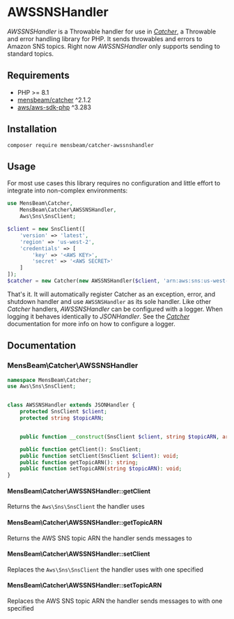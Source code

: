 [a]: https://code.mensbeam.com/MensBeam/Catcher
[b]: https://packagist.org/packages/aws/aws-sdk-php
[c]: https://github.com/symfony/yaml
[d]: https://www.php.net/manual/en/function.pcntl-fork.php
[e]: https://www.php.net/manual/en/function.print-r.php
[f]: https://github.com/symfony/var-exporter
[g]: https://github.com/php-fig/log

# AWSSNSHandler #

_AWSSNSHandler_ is a Throwable handler for use in [_Catcher_][a], a Throwable and error handling library for PHP. It sends throwables and errors to Amazon SNS topics. Right now _AWSSNSHandler_ only supports sending to standard topics.


## Requirements ##

* PHP >= 8.1
* [mensbeam/catcher][a] ^2.1.2
* [aws/aws-sdk-php][b] ^3.283


## Installation ##

```shell
composer require mensbeam/catcher-awssnshandler
```


## Usage ##

For most use cases this library requires no configuration and little effort to integrate into non-complex environments:

```php
use MensBeam\Catcher,
    MensBeam\Catcher\AWSSNSHandler,
    Aws\Sns\SnsClient;

$client = new SnsClient([
    'version' => 'latest',
    'region' => 'us-west-2',
    'credentials' => [
        'key' => '<AWS KEY>',
        'secret' => '<AWS SECRET>'
    ]
]);
$catcher = new Catcher(new AWSSNSHandler($client, 'arn:aws:sns:us-west-2:701867229025:ook_eek'));
```

That's it. It will automatically register Catcher as an exception, error, and shutdown handler and use `AWSSNSHandler` as its sole handler. Like other _Catcher_ handlers, _AWSSNSHandler_ can be configured with a logger. When logging it behaves identically to _JSONHandler_. See the [_Catcher_][a] documentation for more info on how to configure a logger.

## Documentation ##

### MensBeam\Catcher\AWSSNSHandler ###

```php
namespace MensBeam\Catcher;
use Aws\Sns\SnsClient;


class AWSSNSHandler extends JSONHandler {
    protected SnsClient $client;
    protected string $topicARN;


    public function __construct(SnsClient $client, string $topicARN, array $options = []);

    public function getClient(): SnsClient;
    public function setClient(SnsClient $client): void;
    public function getTopicARN(): string;
    public function setTopicARN(string $topicARN): void;
}
```

#### MensBeam\Catcher\AWSSNSHandler::getClient ####

Returns the `Aws\Sns\SnsClient` the handler uses

#### MensBeam\Catcher\AWSSNSHandler::getTopicARN ####

Returns the AWS SNS topic ARN the handler sends messages to

#### MensBeam\Catcher\AWSSNSHandler::setClient ####

Replaces the `Aws\Sns\SnsClient` the handler uses with one specified

#### MensBeam\Catcher\AWSSNSHandler::setTopicARN ####

Replaces the AWS SNS topic ARN the handler sends messages to with one specified